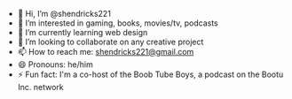 - 👋 Hi, I’m @shendricks221
- 👀 I’m interested in gaming, books, movies/tv, podcasts
- 🌱 I’m currently learning web design
- 💞️ I’m looking to collaborate on any creative project
- 📫 How to reach me: shendricks221@gmail.com
- 😄 Pronouns: he/him
- ⚡ Fun fact: I'm a co-host of the Boob Tube Boys, a podcast on the Bootu Inc. network

<!---
shendricks221/shendricks221 is a ✨ special ✨ repository because its `README.md` (this file) appears on your GitHub profile.
You can click the Preview link to take a look at your changes.
--->
